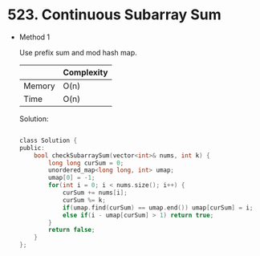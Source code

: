 # 523. Continuous Subarray Sum 
- Method 1

    Use prefix sum and mod hash map.

    | |   Complexity  |
    | ----------- | ----------- | 
    |  Memory     | O(n) | 
    |      Time       |  O(n) | 


    Solution:

    ``` h

    class Solution {
    public:
        bool checkSubarraySum(vector<int>& nums, int k) {
            long long curSum = 0;
            unordered_map<long long, int> umap;
            umap[0] = -1;
            for(int i = 0; i < nums.size(); i++) {
                curSum += nums[i];
                curSum %= k;
                if(umap.find(curSum) == umap.end()) umap[curSum] = i;
                else if(i - umap[curSum] > 1) return true;
            }
            return false;
        }
    };

    ```

<!-- - Method 2

    This is another method.

    | |   Complexity  |
    | ----------- | ----------- | 
    |  Memory     | O(n) | 
    |      Time       |  O(n) | 


    Solution:

    ``` h



    ```

- Additional Knowledge:
       
    Here are some additional knowledge.



<br> -->